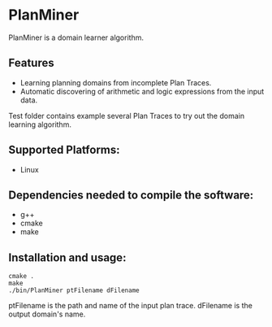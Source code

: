 # PlanMiner
PlanMiner is a domain learner algorithm. 

## Features
- Learning planning domains from incomplete Plan Traces.
- Automatic discovering of arithmetic and logic expressions from the input data.

Test folder contains example several Plan Traces to try out the domain learning algorithm.
## Supported Platforms:
- Linux

## Dependencies needed to compile the software:
- g++
- cmake
- make

## Installation and usage:
```
cmake .
make
./bin/PlanMiner ptFilename dFilename
```

ptFilename is the path and name of the input plan trace. dFilename is the output domain's name.
